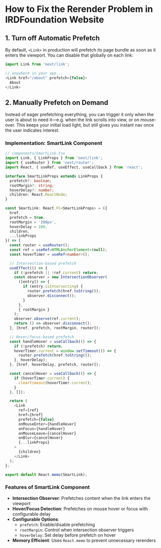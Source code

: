 # How to Fix the Rerender Problem in IRDFoundation Website

## 1. Turn off Automatic Prefetch

By default, `<Link>` in production will prefetch its page bundle as soon as it enters the viewport. You can disable that globally on each link:

```typescript
import Link from 'next/link';

// anywhere in your app...
<Link href="/about" prefetch={false}>
  About
</Link>
```

## 2. Manually Prefetch on Demand

Instead of eager prefetching everything, you can trigger it only when the user is about to need it—e.g. when the link scrolls into view, or on mouse-over. This keeps your initial load light, but still gives you instant nav once the user indicates interest.

### Implementation: SmartLink Component

```typescript
// components/SmartLink.tsx
import Link, { LinkProps } from 'next/link';
import { useRouter } from 'next/router';
import React, { useRef, useEffect, useCallback } from 'react';

interface SmartLinkProps extends LinkProps {
  prefetch?: boolean;
  rootMargin?: string;
  hoverDelay?: number;
  children: React.ReactNode;
}

const SmartLink: React.FC<SmartLinkProps> = ({
  href,
  prefetch = true,
  rootMargin = '200px',
  hoverDelay = 100,
  children,
  ...linkProps
}) => {
  const router = useRouter();
  const ref = useRef<HTMLAnchorElement>(null);
  const hoverTimer = useRef<number>();

  // Intersection-based prefetch
  useEffect(() => {
    if (!prefetch || !ref.current) return;
    const observer = new IntersectionObserver(
      ([entry]) => {
        if (entry.isIntersecting) {
          router.prefetch(href.toString());
          observer.disconnect();
        }
      },
      { rootMargin }
    );
    observer.observe(ref.current);
    return () => observer.disconnect();
  }, [href, prefetch, rootMargin, router]);

  // Hover/focus-based prefetch
  const handleHover = useCallback(() => {
    if (!prefetch) return;
    hoverTimer.current = window.setTimeout(() => {
      router.prefetch(href.toString());
    }, hoverDelay);
  }, [href, hoverDelay, prefetch, router]);

  const cancelHover = useCallback(() => {
    if (hoverTimer.current) {
      clearTimeout(hoverTimer.current);
    }
  }, []);

  return (
    <Link
      ref={ref}
      href={href}
      prefetch={false}
      onMouseEnter={handleHover}
      onFocus={handleHover}
      onMouseLeave={cancelHover}
      onBlur={cancelHover}
      {...linkProps}
    >
      {children}
    </Link>
  );
};

export default React.memo(SmartLink);
```

### Features of SmartLink Component

- **Intersection Observer**: Prefetches content when the link enters the viewport
- **Hover/Focus Detection**: Prefetches on mouse hover or focus with configurable delay
- **Configurable Options**:
  - `prefetch`: Enable/disable prefetching
  - `rootMargin`: Control when intersection observer triggers
  - `hoverDelay`: Set delay before prefetch on hover
- **Memory Efficient**: Uses `React.memo` to prevent unnecessary rerenders




